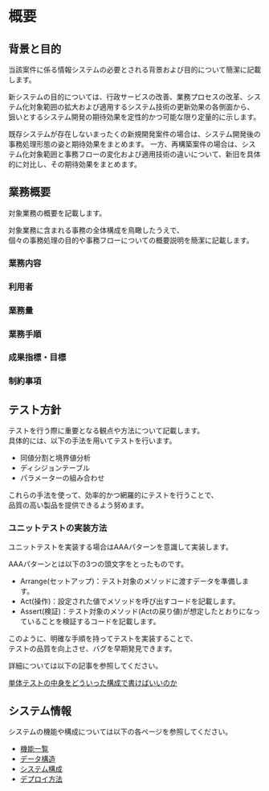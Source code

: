 概要
===========================

背景と目的
--------------------------------

当該案件に係る情報システムの必要とされる背景および目的について簡潔に記載します。

新システムの目的については、行政サービスの改善、業務プロセスの改革、システム化対象範囲の拡大および適用するシステム技術の更新効果の各側面から、
狙いとするシステム開発の期待効果を定性的かつ可能な限り定量的に示します。

既存システムが存在しないまったくの新規開発案件の場合は、システム開発後の事務処理形態の姿と期待効果をまとめます。
一方、再構築案件の場合は、システム化対象範囲と事務フローの変化および適用技術の違いについて、新旧を具体的に対比し、その期待効果をまとめます。

業務概要
--------------------------------

対象業務の概要を記載します。

対象業務に含まれる事務の全体構成を鳥瞰したうえで、  
個々の事務処理の目的や事務フローについての概要説明を簡潔に記載します。

### 業務内容

### 利用者

### 業務量

### 業務手順

### 成果指標・目標

### 制約事項

テスト方針
--------------------------------

テストを行う際に重要となる観点や方法について記載します。  
具体的には、以下の手法を用いてテストを行います。

* 同値分割と境界値分析
* ディシジョンテーブル
* パラメーターの組み合わせ

これらの手法を使って、効率的かつ網羅的にテストを行うことで、  
品質の高い製品を提供できるよう努めます。

### ユニットテストの実装方法

ユニットテストを実装する場合はAAAパターンを意識して実装します。

AAAパターンとは以下の3つの頭文字をとったものです。

* Arrange(セットアップ)：テスト対象のメソッドに渡すデータを準備します。
* Act(操作)：設定された値でメソッドを呼び出すコードを記載します。
* Assert(検証)：テスト対象のメソッド(Actの戻り値)が想定したとおりになっていることを検証するコードを記載します。

このように、明確な手順を持ってテストを実装することで、  
テストの品質を向上させ、バグを早期発見できます。

詳細については以下の記事を参照してください。

[単体テストの中身をどういった構成で書けばいいのか](https://zenn.dev/t_kitamura/books/2ff9c13d5549d9/viewer/a5a80d#aaa%E3%83%91%E3%82%BF%E3%83%BC%E3%83%B3%E3%81%A7%E5%AE%9F%E8%A3%85%E3%81%95%E3%82%8C%E3%81%A6%E3%81%84%E3%81%AA%E3%81%84%E3%82%B3%E3%83%BC%E3%83%89)

システム情報
--------------------------------

システムの機能や構成については以下の各ページを参照してください。

* [機能一覧](features.md)
* [データ構造](data_structure.md)
* [システム構成](architecture.md)
* [デプロイ方法](deploy.md)
